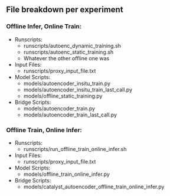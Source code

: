 ## File breakdown per experiment

### Offline Infer, Online Train: 
- Runscripts: 
    -  runscripts/autoenc_dynamic_training.sh
    -  runscripts/autoenc_static_training.sh
    -  Whatever the other offline one was
- Input Files:
    - runscripts/proxy_input_file.txt
- Model Scripts:
    - models/autoencoder_insitu_train.py
    - models/autoencoder_insitu_train_last_call.py
    - models/offline_static_training.py
- Bridge Scripts:
    - models/autoencoder_train.py
    - models/autoencoder_train_last_call.py

### Offline Train, Online Infer: 
- Runscripts: 
    -  runscripts/run_offline_train_online_infer.sh
- Input Files:
    - runscripts/proxy_input_file.txt
- Model Scripts:
    - models/offline_train_online_infer.py
- Bridge Scripts:
    - models/catalyst_autoencoder_offline_train_online_infer.py

